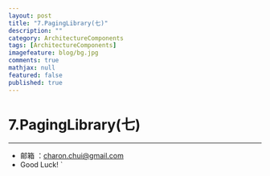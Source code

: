 ```yaml
---
layout: post
title: "7.PagingLibrary(七)"
description: ""
category: ArchitectureComponents
tags: [ArchitectureComponents]
imagefeature: blog/bg.jpg
comments: true
mathjax: null
featured: false
published: true
---
```




7.PagingLibrary(七)
===





---

- 邮箱 ：charon.chui@gmail.com  
- Good Luck! `